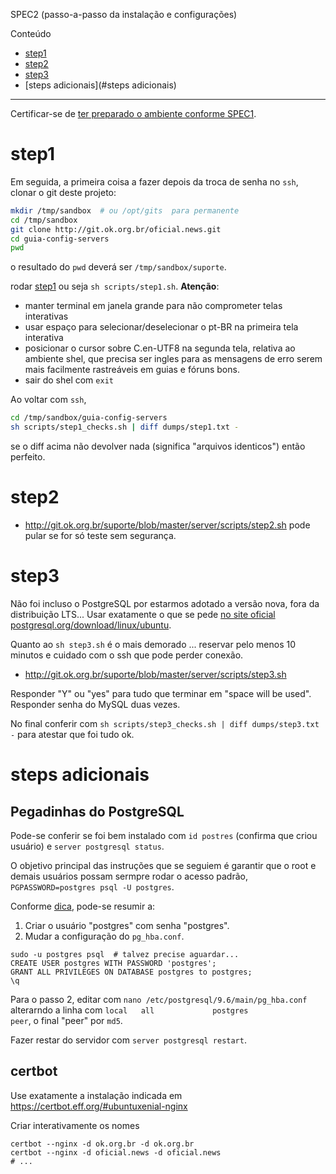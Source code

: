 SPEC2 (passo-a-passo da instalação e configurações)

Conteúdo
* [step1](#step1)
* [step2](#step2)
* [step3](#step3)
* [steps adicionais](#steps adicionais)

----

Certificar-se de [ter preparado o ambiente conforme SPEC1](SPEC1_requisitosGerais.md).

# step1

Em seguida, a primeira coisa a fazer depois da troca de senha no `ssh`,  clonar o git deste projeto:
```sh
mkdir /tmp/sandbox  # ou /opt/gits  para permanente
cd /tmp/sandbox
git clone http://git.ok.org.br/oficial.news.git
cd guia-config-servers
pwd
```
o resultado do `pwd`  deverá ser `/tmp/sandbox/suporte`.

rodar [step1](http://git.ok.org.br/suporte/blob/master/server/scripts/step1.sh)
ou seja `sh scripts/step1.sh`. **Atenção**:
* manter terminal em janela grande para não comprometer telas interativas
* usar espaço para selecionar/deselecionar o pt-BR na primeira tela interativa
* posicionar o cursor sobre C.en-UTF8 na segunda tela, relativa ao ambiente shel, que precisa ser ingles para as mensagens de erro serem mais facilmente rastreáveis em guias e fóruns bons.
* sair do shel com `exit`

Ao voltar com `ssh`,
```sh
cd /tmp/sandbox/guia-config-servers
sh scripts/step1_checks.sh | diff dumps/step1.txt -
```
se o diff acima não devolver nada (significa "arquivos identicos") então perfeito.

# step2
* http://git.ok.org.br/suporte/blob/master/server/scripts/step2.sh
pode pular se for só teste sem segurança.

# step3
Não foi incluso o PostgreSQL por estarmos adotado a versão nova, fora da distribuição LTS... Usar exatamente o que se pede [no site oficial postgresql.org/download/linux/ubuntu](https://www.postgresql.org/download/linux/ubuntu/).

Quanto ao `sh step3.sh` é o mais demorado ... reservar pelo menos 10 minutos e cuidado com o ssh que pode perder conexão.

* http://git.ok.org.br/suporte/blob/master/server/scripts/step3.sh

Responder "Y" ou "yes" para tudo que terminar em "space will be used". Responder senha do MySQL duas vezes.

No final conferir com `sh scripts/step3_checks.sh | diff dumps/step3.txt -` para atestar que foi tudo ok.

# steps adicionais

## Pegadinhas do PostgreSQL
Pode-se conferir se foi bem instalado com `id postres` (confirma que criou usuário) e `server postgresql status`.

O objetivo principal das instruções que se seguiem é garantir que o root e demais usuários possam sermpre rodar o acesso padrão, `PGPASSWORD=postgres psql -U postgres`.

Conforme [dica](https://stackoverflow.com/a/26735105/287948), pode-se resumir a:

1. Criar o usuário "postgres" com senha "postgres".
2. Mudar a configuração do `pg_hba.conf`.

```
sudo -u postgres psql  # talvez precise aguardar...
CREATE USER postgres WITH PASSWORD 'postgres';
GRANT ALL PRIVILEGES ON DATABASE postgres to postgres;
\q
```
Para o passo 2, editar com  `nano /etc/postgresql/9.6/main/pg_hba.conf` alterarndo a linha com `local   all             postgres                  peer`, o final "peer" por `md5`.

Fazer restar do servidor com `server postgresql restart`.

## certbot

Use exatamente a instalação indicada em https://certbot.eff.org/#ubuntuxenial-nginx

Criar interativamente os nomes

```
certbot --nginx -d ok.org.br -d ok.org.br
certbot --nginx -d oficial.news -d oficial.news
# ...
```
